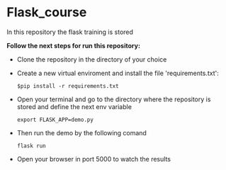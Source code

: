 # Flask_course

In this repository the flask training is stored

**Follow the next steps for run this repository:**
- Clone the repository in the directory of your choice 
- Create a new virtual enviroment and install the file 'requirements.txt':  
    ```
    $pip install -r requirements.txt
    ```
- Open your terminal and go to the directory where the repository is stored and define the next env variable  
    ```
    export FLASK_APP=demo.py
    ```
- Then run the demo by the following comand

    ```
    flask run
    ```
- Open your browser in port 5000 to watch the results
